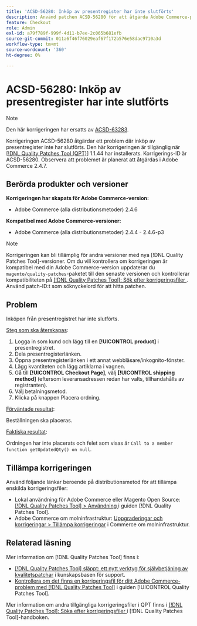 ```yaml
---
title: 'ACSD-56280: Inköp av presentregister har inte slutförts'
description: Använd patchen ACSD-56280 för att åtgärda Adobe Commerce-problemet där inköp av presentregister inte är slutförda
feature: Checkout
role: Admin
exl-id: a79f789f-999f-4d11-b7ee-2c065b681efb
source-git-commit: 011a6f46f76029eaf67f172b576e58dac9710a3d
workflow-type: tm+mt
source-wordcount: '360'
ht-degree: 0%

---
```


# ACSD-56280: Inköp av presentregister har inte slutförts

>[!NOTE]
>
>Den här korrigeringen har ersatts av [ACSD-63283](/help/tools/quality-patches-tool/patches-available-in-qpt/v1-1-58/acsd-63283-resolving-gift-registry-email-and-order-placement-issues-in-adobe-commerce.md).

Korrigeringen ACSD-56280 åtgärdar ett problem där inköp av presentregister inte har slutförts. Den här korrigeringen är tillgänglig när [[!DNL Quality Patches Tool (QPT)]](https://experienceleague.adobe.com/en/docs/commerce-operations/tools/quality-patches-tool/quality-patches-tool-to-self-serve-quality-patches) 1.1.44 har installerats. Korrigerings-ID är ACSD-56280. Observera att problemet är planerat att åtgärdas i Adobe Commerce 2.4.7.

## Berörda produkter och versioner

**Korrigeringen har skapats för Adobe Commerce-version:**

* Adobe Commerce (alla distributionsmetoder) 2.4.6

**Kompatibel med Adobe Commerce-versioner:**

* Adobe Commerce (alla distributionsmetoder) 2.4.4 - 2.4.6-p3

>[!NOTE]
>
>Korrigeringen kan bli tillämplig för andra versioner med nya [!DNL Quality Patches Tool]-versioner. Om du vill kontrollera om korrigeringen är kompatibel med din Adobe Commerce-version uppdaterar du `magento/quality-patches`-paketet till den senaste versionen och kontrollerar kompatibiliteten på [[!DNL Quality Patches Tool]: Sök efter korrigeringsfiler ](https://experienceleague.adobe.com/tools/commerce-quality-patches/index.html). Använd patch-ID:t som söknyckelord för att hitta patchen.

## Problem

Inköpen från presentregistret har inte slutförts.

<u>Steg som ska återskapas</u>:

1. Logga in som kund och lägg till en **[!UICONTROL product]** i presentregistret.
1. Dela presentregisterlänken.
1. Öppna presentregisterlänken i ett annat webbläsare/inkognito-fönster.
1. Lägg kvantiteten och lägg artiklarna i vagnen.
1. Gå till **[!UICONTROL Checkout Page]**, välj **[!UICONTROL shipping method]** (eftersom leveransadressen redan har valts, tillhandahålls av registranten).
1. Välj betalningsmetod.
1. Klicka på knappen Placera ordning.

<u>Förväntade resultat</u>:

Beställningen ska placeras.

<u>Faktiska resultat</u>:

Ordningen har inte placerats och felet som visas är `Call to a member function getUpdatedQty() on null`.

## Tillämpa korrigeringen

Använd följande länkar beroende på distributionsmetod för att tillämpa enskilda korrigeringsfiler:

* Lokal användning för Adobe Commerce eller Magento Open Source: [[!DNL Quality Patches Tool] > Användning ](/help/tools/quality-patches-tool/usage.md) i guiden [!DNL Quality Patches Tool].
* Adobe Commerce om molninfrastruktur: [Uppgraderingar och korrigeringar > Tillämpa korrigeringar](https://experienceleague.adobe.com/docs/commerce-cloud-service/user-guide/develop/upgrade/apply-patches.html) i Commerce om molninfrastruktur.

## Relaterad läsning

Mer information om [!DNL Quality Patches Tool] finns i:

* [[!DNL Quality Patches Tool] släppt: ett nytt verktyg för självbetjäning av kvalitetspatchar](https://experienceleague.adobe.com/en/docs/commerce-operations/tools/quality-patches-tool/quality-patches-tool-to-self-serve-quality-patches) i kunskapsbasen för support.
* [Kontrollera om det finns en korrigeringsfil för ditt Adobe Commerce-problem med  [!DNL Quality Patches Tool]](/help/tools/quality-patches-tool/patches-available-in-qpt/check-patch-for-magento-issue-with-magento-quality-patches.md) i guiden [!UICONTROL Quality Patches Tool].


Mer information om andra tillgängliga korrigeringsfiler i QPT finns i [[!DNL Quality Patches Tool]: Söka efter korrigeringsfiler ](https://experienceleague.adobe.com/tools/commerce-quality-patches/index.html) i [!DNL Quality Patches Tool]-handboken.

